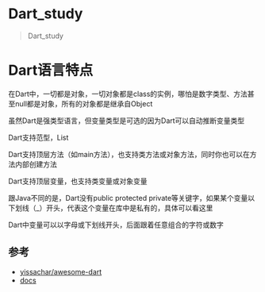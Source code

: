 # Dart_study

>Dart_study

# Dart语言特点

在Dart中，一切都是对象，一切对象都是class的实例，哪怕是数字类型、方法甚至null都是对象，所有的对象都是继承自Object

虽然Dart是强类型语言，但变量类型是可选的因为Dart可以自动推断变量类型 

Dart支持范型，List

Dart支持顶层方法（如main方法），也支持类方法或对象方法，同时你也可以在方法内部创建方法

Dart支持顶层变量，也支持类变量或对象变量

跟Java不同的是，Dart没有public protected private等关键字，如果某个变量以下划线（_）开头，代表这个变量在库中是私有的，具体可以看这里

Dart中变量可以以字母或下划线开头，后面跟着任意组合的字符或数字



## 参考
- [yissachar/awesome-dart](https://github.com/yissachar/awesome-dart)
- [docs](https://dart.dev/guides/language/language-tour)
